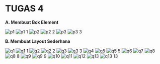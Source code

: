 <h1> <b> TUGAS 4 </b> </h1>
<justify>
  
<b> A. Membuat Box Element </b>
  
  

![p1](https://user-images.githubusercontent.com/101880025/162450028-49b79be3-b428-4f96-8e93-e0f1d55d4d93.png)
![p1 1](https://user-images.githubusercontent.com/101880025/162450023-f0b2074c-ca4b-43f2-b0ae-fa2861b1be1e.png)
![p2](https://user-images.githubusercontent.com/101880025/162450034-b7a198a8-9c89-4cd5-9a17-f4b36c947edf.png)
![p2 2](https://user-images.githubusercontent.com/101880025/162450031-273e4699-3cf5-4299-af78-5b356a325a52.png)
![p3](https://user-images.githubusercontent.com/101880025/162450043-5ab811d3-b650-47f6-bbea-d9c451bebb19.png)
![p3 3](https://user-images.githubusercontent.com/101880025/162450038-6d5994ba-18cb-4135-9096-c5659bc3f3bb.png)


  <b> B. Membuat Layout Sederhana </b>
  
  
  ![q1](https://user-images.githubusercontent.com/101880025/162450342-0b76fcd1-106a-47be-830b-1490b07d1a08.png)
![q1 1](https://user-images.githubusercontent.com/101880025/162450351-86478da6-e1b3-43ee-b705-c457b9e9c1af.png)
![q2](https://user-images.githubusercontent.com/101880025/162450392-03090ac3-4c09-4e30-b7a8-72b945141355.png)
![q2 2](https://user-images.githubusercontent.com/101880025/162450401-8abe7510-2ebe-4180-a5b6-01454c8d15ff.png)
![q3](https://user-images.githubusercontent.com/101880025/162450417-2182f1bb-c4c4-4f44-8319-59bd09ae89bb.png)
![q3 3](https://user-images.githubusercontent.com/101880025/162450446-4a0bede9-e5e0-4f30-9df3-b4afc862c0b6.png)
![q4](https://user-images.githubusercontent.com/101880025/162450486-011cc916-5410-4844-ab16-c43d6deda799.png)
![q5](https://user-images.githubusercontent.com/101880025/162450495-6970e842-d776-4c69-8cf1-987175b95e74.png)
![q5 5](https://user-images.githubusercontent.com/101880025/162450502-f7955330-b3f7-4064-a557-dc5fd72f9266.png)
![q6](https://user-images.githubusercontent.com/101880025/162450541-ba1991c1-2b7a-4e5b-8a14-bba709ce3eb6.png)
![q7](https://user-images.githubusercontent.com/101880025/162450549-aca91c34-6766-481f-912a-3b230ae881be.png)
![q8](https://user-images.githubusercontent.com/101880025/162450550-1fd5fb3c-7dd1-4679-9504-6473961f5b5a.png)
![q8 8](https://user-images.githubusercontent.com/101880025/162450590-6240dce2-c0f2-403d-bc4b-af586bb9f88d.png)
![q9](https://user-images.githubusercontent.com/101880025/162450603-eb5ee880-6a9e-4653-8a06-7a59e089f724.png)
![q9 9](https://user-images.githubusercontent.com/101880025/162450601-4c9b9393-1ad9-45bc-b3fc-5dfb1a247146.png)
  ![q10](https://user-images.githubusercontent.com/101880025/162450674-1aed9a59-32f2-41d8-9b12-0588410faad1.png)
![q11](https://user-images.githubusercontent.com/101880025/162450686-856834bc-548b-4901-8e54-1301b6e7d908.png)
![q12](https://user-images.githubusercontent.com/101880025/162450689-294395c3-0179-4fea-9bce-a7df31f0f071.png)
![q13](https://user-images.githubusercontent.com/101880025/162450699-a6416e9b-d57c-4ee6-a390-ff903c77fa98.png)
![q13 13](https://user-images.githubusercontent.com/101880025/162450723-fed23864-f87d-4933-95e3-785398b5183e.png)

